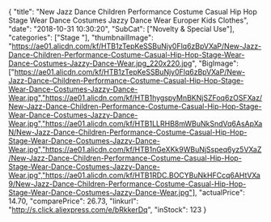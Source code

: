 {
	"title": "New Jazz Dance Children Performance Costume Casual Hip Hop Stage Wear Dance Costumes Jazzy Dance Wear Europer Kids Clothes",
	"date": "2018-10-31 10:30:20",
	"SubCat": ["Novelty & Special Use"],
	"categories": ["Stage "],
	"thumbnailImage": "https://ae01.alicdn.com/kf/HTB1zTepKeSSBuNjy0Flq6zBpVXaP/New-Jazz-Dance-Children-Performance-Costume-Casual-Hip-Hop-Stage-Wear-Dance-Costumes-Jazzy-Dance-Wear.jpg_220x220.jpg",
	"BigImage": ["https://ae01.alicdn.com/kf/HTB1zTepKeSSBuNjy0Flq6zBpVXaP/New-Jazz-Dance-Children-Performance-Costume-Casual-Hip-Hop-Stage-Wear-Dance-Costumes-Jazzy-Dance-Wear.jpg","https://ae01.alicdn.com/kf/HTB1hygspyMnBKNjSZFoq6zOSFXaz/New-Jazz-Dance-Children-Performance-Costume-Casual-Hip-Hop-Stage-Wear-Dance-Costumes-Jazzy-Dance-Wear.jpg","https://ae01.alicdn.com/kf/HTB1LLRHB8mWBuNkSndVq6AsApXaN/New-Jazz-Dance-Children-Performance-Costume-Casual-Hip-Hop-Stage-Wear-Dance-Costumes-Jazzy-Dance-Wear.jpg","https://ae01.alicdn.com/kf/HTB1nGeXKk9WBuNjSspeq6yz5VXaZ/New-Jazz-Dance-Children-Performance-Costume-Casual-Hip-Hop-Stage-Wear-Dance-Costumes-Jazzy-Dance-Wear.jpg","https://ae01.alicdn.com/kf/HTB1RDC.BOCYBuNkHFCcq6AHtVXa9/New-Jazz-Dance-Children-Performance-Costume-Casual-Hip-Hop-Stage-Wear-Dance-Costumes-Jazzy-Dance-Wear.jpg"],
	"actualPrice": 14.70,
	"comparePrice": 26.73,
	"linkurl": "http://s.click.aliexpress.com/e/bRkkerDq",
	"inStock": 123
}

